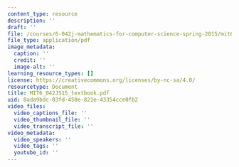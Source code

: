 ```yaml
---
content_type: resource
description: ''
draft: ''
file: /courses/6-042j-mathematics-for-computer-science-spring-2015/mit6_042js15_textbook.pdf
file_type: application/pdf
image_metadata:
  caption: ''
  credit: ''
  image-alt: ''
learning_resource_types: []
license: https://creativecommons.org/licenses/by-nc-sa/4.0/
resourcetype: Document
title: MIT6_042JS15_textbook.pdf
uid: 8ada9bdc-03fd-450e-821e-43354cce0fb2
video_files:
  video_captions_file: ''
  video_thumbnail_file: ''
  video_transcript_file: ''
video_metadata:
  video_speakers: ''
  video_tags: ''
  youtube_id: ''
---
```

